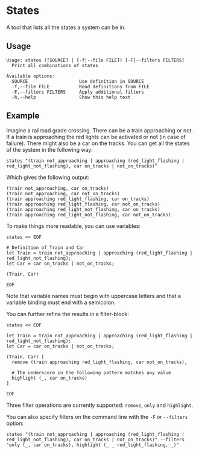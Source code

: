 # States
A tool that lists all the states a system can be in.

## Usage
```
Usage: states ([SOURCE] | [-f|--file FILE]) [-F|--filters FILTERS]
  Print all combinations of states

Available options:
  SOURCE                   Use definition in SOURCE
  -f,--file FILE           Read definitions from FILE
  -F,--filters FILTERS     Apply additional filters
  -h,--help                Show this help text

```

## Example
Imagine a railroad grade crossing. There can be a train approaching or not. If
a train is approaching the red lights can be activated or not (in case of failure).
There might also be a car on the tracks. You can get all the states of the system
in the following way:

```
states "(train not_approaching | approaching (red_light_flashing | red_light_not_flashing), car on_tracks | not_on_tracks)"
```

Which gives the following output:

```
(train not_approaching, car on_tracks)
(train not_approaching, car not_on_tracks)
(train approaching red_light_flashing, car on_tracks)
(train approaching red_light_flashing, car not_on_tracks)
(train approaching red_light_not_flashing, car on_tracks)
(train approaching red_light_not_flashing, car not_on_tracks)
```

To make things more readable, you can use variables:
```
states << EOF

# Definition of Train and Car
let Train = train not_approaching | approaching (red_light_flashing | red_light_not_flashing);
let Car = car on_tracks | not_on_tracks;

(Train, Car)

EOF
```
Note that variable names must begin with uppercase letters and that a variable
binding must end with a semicolon.


You can further refine the results in a filter-block:

```
states << EOF

let Train = train not_approaching | approaching (red_light_flashing | red_light_not_flashing);
let Car = car on_tracks | not_on_tracks;

(Train, Car) [
  remove (train approaching red_light_flashing, car not_on_tracks),

  # The underscore in the following pattern matches any value
  highlight (_, car on_tracks)
]

EOF
```

Three filter operations are currently supported: `remove`, `only` and `highlight`.


You can also specify filters on the command line with the `-F` or `--filters` option:
```
states "(train not_approaching | approaching (red_light_flashing | red_light_not_flashing), car on_tracks | not_on_tracks)" --filters "only (_, car on_tracks), highlight (_ _ red_light_flashing, _)"
```

